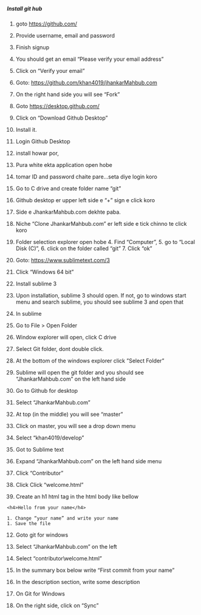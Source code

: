 ##### Install git hub
1. goto https://github.com/ 
  1. Provide username, email and password 
  2. Finish signup
  3. You should get an email “Please verify your email address”
  4. Click on “Verify your email”

2. Goto: https://github.com/khan4019/jhankarMahbub.com
  1. On the right hand side you will see “Fork”

3. Goto https://desktop.github.com/ 
  1. Click on “Download Github Desktop”
  2. Install it.
  
4. Login Github Desktop 
  1. install howar por, 
  2. Pura white ekta application open hobe
  3. tomar ID and password chaite pare...seta diye login koro

5. Go to C drive and create folder name “git”
6. Github desktop er upper left side e “+” sign e click koro
  1. Side e JhankarMahbub.com dekhte paba. 
  2. Niche “Clone JhankarMahbub.com” er left side e tick chinno te click koro
  3. Folder selection explorer open hobe
    4. Find “Computer”, 
    5. go to “Local Disk (C)”, 
    6. click on the folder called “git”
    7. Click “ok”

7. Goto: https://www.sublimetext.com/3
  1. Click “Windows 64 bit”
  2. Install sublime 3

8. Upon installation, sublime 3 should open. If not, go to windows start menu and search sublime, you should see sublime 3 and open that

9. In sublime
  1. Go to File > Open Folder
  1. Window explorer will open, click C drive
  1. Select Git folder, dont double click.
  1. At the bottom of the windows explorer click ”Select Folder”
  1. Sublime will open the git folder and you should see “JhankarMahbub.com” on the left hand side

10. Go to Github for desktop
  1. Select “JhankarMahbub.com”
  1. At top (in the middle) you will see “master”
  1. Click on master, you will see a drop down menu
  1. Select “khan4019/develop”

11. Got to Sublime text
  1. Expand “JhankarMahbub.com” on the left hand side menu
  1. Click “Contributor”
  1. Click Click “welcome.html”
  1. Create an h1 html tag in the html body like bellow
  ```
  <h4>Hello from your name</h4>
  ```
    1. Change “your name” and write your name
    1. Save the file

12. Goto git for windows
  1. Select “JhankarMahbub.com” on the left
  1. Select “contributor\welcome.html”
  1. In the summary box below write “First commit from your name”
  1. In the description section, write some description 

13. On Git for Windows
  1. On the right side, click on “Sync”
